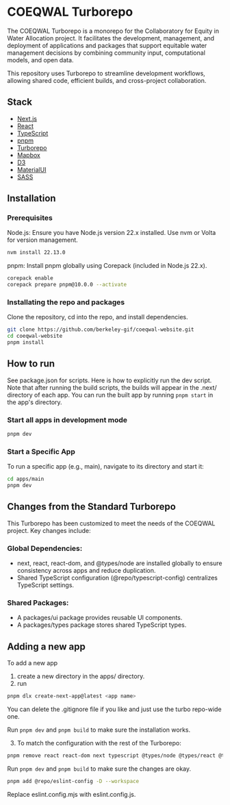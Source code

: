 # COEQWAL Turborepo

The COEQWAL Turborepo is a monorepo for the Collaboratory for Equity in Water Allocation project. It facilitates the development, management, and deployment of applications and packages that support equitable water management decisions by combining community input, computational models, and open data.

This repository uses Turborepo to streamline development workflows, allowing shared code, efficient builds, and cross-project collaboration.

## Stack

- [Next.js](https://nextjs.org/)
- [React](https://reactjs.org/)
- [TypeScript](https://www.typescriptlang.org/)
- [pnpm](https://pnpm.io/)
- [Turborepo](https://turbo.build/repo)
- [Mapbox](https://mapbox.com/)
- [D3](https://d3js.org/)
- [MaterialUI](https://mui.com/material-ui/)
- [SASS](https://sass-lang.com/)

## Installation

### Prerequisites

Node.js: Ensure you have Node.js version 22.x installed. Use nvm or Volta for version management.

```sh
nvm install 22.13.0
```

pnpm: Install pnpm globally using Corepack (included in Node.js 22.x).

```sh
corepack enable
corepack prepare pnpm@10.0.0 --activate
```

### Installating the repo and packages

Clone the repository, cd into the repo, and install dependencies.

```sh
git clone https://github.com/berkeley-gif/coeqwal-website.git
cd coeqwal-website
pnpm install
```

## How to run

See package.json for scripts. Here is how to explicitly run the dev script. Note that after running the build scripts, the builds will appear in the .next/ directory of each app. You can run the built app by running `pnpm start` in the app's directory.

### Start all apps in development mode

```sh
pnpm dev
```

### Start a Specific App

To run a specific app (e.g., main), navigate to its directory and start it:

```sh
cd apps/main
pnpm dev
```

## Changes from the Standard Turborepo

This Turborepo has been customized to meet the needs of the COEQWAL project. Key changes include:

### Global Dependencies:

- next, react, react-dom, and @types/node are installed globally to ensure consistency across apps and reduce duplication.
- Shared TypeScript configuration (@repo/typescript-config) centralizes TypeScript settings.

### Shared Packages:

- A packages/ui package provides reusable UI components.
- A packages/types package stores shared TypeScript types.

## Adding a new app

To add a new app

1. create a new directory in the apps/ directory.
2. run

```sh
pnpm dlx create-next-app@latest <app name>
```

You can delete the .gitignore file if you like and just use the turbo repo-wide one.

Run `pnpm dev` and `pnpm build` to make sure the installation works.

3. To match the configuration with the rest of the Turborepo:

```sh
pnpm remove react react-dom next typescript @types/node @types/react @types/react-dom eslint eslint-config-next @eslint/eslintrc
```

Run `pnpm dev` and `pnpm build` to make sure the changes are okay.

```sh
pnpm add @repo/eslint-config -D --workspace
```

Replace eslint.config.mjs with eslint.config.js.



